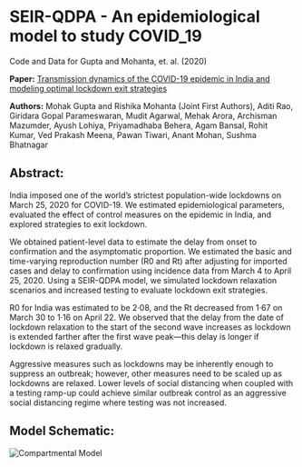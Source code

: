 # SEIR-QDPA - An epidemiological model to study COVID_19
Code and Data for Gupta and Mohanta, et. al. (2020)

**Paper:** [Transmission dynamics of the COVID-19 epidemic in India and modeling optimal lockdown exit strategies](https://www.sciencedirect.com/science/article/pii/S1201971220325224)

**Authors:** Mohak Gupta and Rishika Mohanta (Joint First Authors), Aditi Rao, Giridara Gopal Parameswaran, Mudit Agarwal, Mehak Arora, Archisman Mazumder, Ayush Lohiya, Priyamadhaba Behera, Agam Bansal, Rohit Kumar, Ved Prakash Meena, Pawan Tiwari, Anant Mohan, Sushma Bhatnagar 

## **Abstract:**

India imposed one of the world’s strictest population-wide lockdowns on March 25, 2020 for COVID-19. We estimated epidemiological parameters, evaluated the effect of control measures on the epidemic in India, and explored strategies to exit lockdown.

We obtained patient-level data to estimate the delay from onset to confirmation and the asymptomatic proportion. We estimated the basic and time-varying reproduction number (R0 and Rt) after adjusting for imported cases and delay to confirmation using incidence data from March 4 to April 25, 2020. Using a SEIR-QDPA model, we simulated lockdown relaxation scenarios and increased testing to evaluate lockdown exit strategies.

R0 for India was estimated to be 2·08, and the Rt decreased from 1·67 on March 30 to 1·16 on April 22. We observed that the delay from the date of lockdown relaxation to the start of the second wave increases as lockdown is extended farther after the first wave peak—this delay is longer if lockdown is relaxed gradually.

Aggressive measures such as lockdowns may be inherently enough to suppress an outbreak; however, other measures need to be scaled up as lockdowns are relaxed. Lower levels of social distancing when coupled with a testing ramp-up could achieve similar outbreak control as an aggressive social distancing regime where testing was not increased.

## **Model Schematic:**
![Compartmental Model](https://ars.els-cdn.com/content/image/1-s2.0-S1201971220325224-gr1_lrg.jpg)
